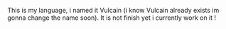 This is my language, i named it Vulcain (i know Vulcain already exists im gonna change the name soon). It is not finish yet i currently work on it !
